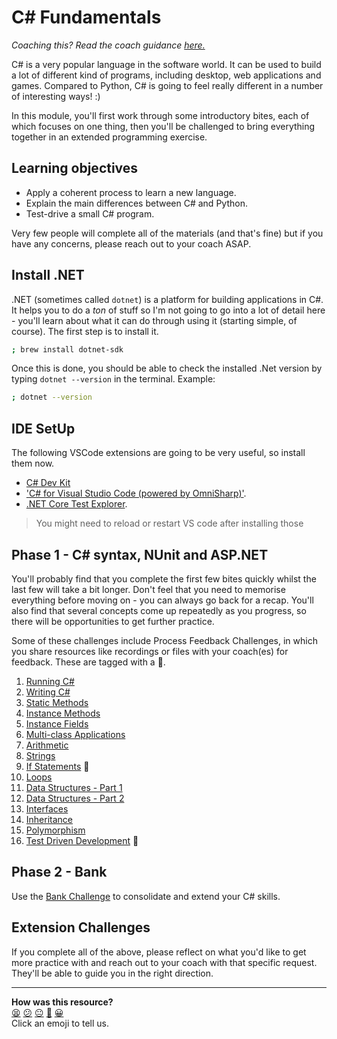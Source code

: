 # C# Fundamentals

_Coaching this? Read the coach guidance
[here.](https://github.com/makersacademy/slug/blob/main/materials/universe/language_intros/challenges/csharp/README.ed.md)_

C# is a very popular language in the software world. It can be used to build a lot of different kind of programs, including desktop, web applications and games. Compared to Python, C# is going to feel really different in a number of interesting ways! :)

In this module, you'll first work through some introductory bites, each of 
which focuses on one thing, then you'll be challenged to bring everything 
together in an extended programming exercise.

## Learning objectives

* Apply a coherent process to learn a new language.
* Explain the main differences between C# and Python.
* Test-drive a small C# program.

Very few people will complete all of the materials (and that's fine) but if 
you have any concerns, please reach out to your coach ASAP.

## Install .NET

.NET (sometimes called `dotnet`) is a platform for building applications in C#. It helps you to do a _ton_ of stuff so I'm not going to go into a lot of detail here - you'll learn about what it can do through using it (starting simple, of course). The first step is to install it.

```sh
; brew install dotnet-sdk
```

Once this is done, you should be able to check the installed .Net version by typing `dotnet --version` in the terminal. Example:

```sh
; dotnet --version
```

## IDE SetUp

The following VSCode extensions are going to be very useful, so install them now.

* [C# Dev Kit](https://marketplace.visualstudio.com/items?itemName=ms-dotnettools.csdevkit)
* ['C# for Visual Studio Code (powered by OmniSharp)'](https://marketplace.visualstudio.com/items?itemName=ms-dotnettools.csharp).
* [.NET Core Test Explorer](https://marketplace.visualstudio.com/items?itemName=formulahendry.dotnet-test-explorer).

> You might need to reload or restart VS code after installing those

## Phase 1 - C# syntax, NUnit and ASP.NET

You'll probably find that you complete the first few bites quickly whilst the last few will take a bit longer. Don't feel that you need to memorise everything before moving on - you can always go back for a recap. You'll also find that several concepts come up repeatedly as you progress, so there will be opportunities to get further practice.

Some of these challenges include Process Feedback Challenges, in which you share
resources like recordings or files with your coach(es) for feedback. These are
tagged with a :satellite:.

1. [Running C#](./bites/01_running_csharp_bite.md)
2. [Writing C#](./bites/02_writing_csharp_bite.md)
3. [Static Methods](./bites/03_static_methods_bite.md)
4. [Instance Methods](./bites/04_instance_methods_bite.md)
5. [Instance Fields](./bites/05_instance_fields_bite.md)
6. [Multi-class Applications](./bites/06_multi_class_applications_bite.md)
7. [Arithmetic](./bites/07_arithmetic_bite.md)
8. [Strings](./bites/08_strings_bite.md)
9. [If Statements](./bites/09_ifs_bite.md) :satellite:
10. [Loops](./bites/10_loops_bite.md)
11. [Data Structures - Part 1](./bites/11_data_structures_1_bite.md)
12. [Data Structures - Part 2](./bites/12_data_structures_2_bite.md)
13. [Interfaces](./bites/13_interfaces_bite.md)
14. [Inheritance](./bites/14_inheritance_bite.md)
15. [Polymorphism](./bites/15_polymorphism_bite.md)
16. [Test Driven Development](./bites/16_tdd_bite.md) :satellite:

## Phase 2 - Bank

Use the [Bank Challenge](./bank.md) to consolidate and extend your C# skills.

## Extension Challenges

If you complete all of the above, please reflect on what you'd like to get more practice with and reach out to your coach with that specific request. They'll be able to guide you in the right direction.


<!-- BEGIN GENERATED SECTION DO NOT EDIT -->

---

**How was this resource?**  
[😫](https://airtable.com/shrUJ3t7KLMqVRFKR?prefill_Repository=makersacademy%2Fcsharp-fundamentals&prefill_File=README.md&prefill_Sentiment=😫) [😕](https://airtable.com/shrUJ3t7KLMqVRFKR?prefill_Repository=makersacademy%2Fcsharp-fundamentals&prefill_File=README.md&prefill_Sentiment=😕) [😐](https://airtable.com/shrUJ3t7KLMqVRFKR?prefill_Repository=makersacademy%2Fcsharp-fundamentals&prefill_File=README.md&prefill_Sentiment=😐) [🙂](https://airtable.com/shrUJ3t7KLMqVRFKR?prefill_Repository=makersacademy%2Fcsharp-fundamentals&prefill_File=README.md&prefill_Sentiment=🙂) [😀](https://airtable.com/shrUJ3t7KLMqVRFKR?prefill_Repository=makersacademy%2Fcsharp-fundamentals&prefill_File=README.md&prefill_Sentiment=😀)  
Click an emoji to tell us.

<!-- END GENERATED SECTION DO NOT EDIT -->
